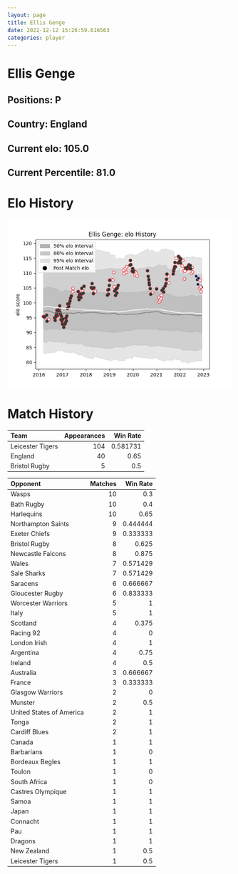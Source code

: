 ```yaml
---  
layout: page  
title: Ellis Genge  
date: 2022-12-12 15:26:59.616563  
categories: player  
---
```

# Ellis Genge

## Positions: P

## Country: England

## Current elo: 105.0

## Current Percentile: 81.0

# Elo History


![elo history](history_EllisGenge.png)
# Match History


| Team             |   Appearances |   Win Rate |
|:-----------------|--------------:|-----------:|
| Leicester Tigers |           104 |   0.581731 |
| England          |            40 |   0.65     |
| Bristol Rugby    |             5 |   0.5      |

| Opponent                 |   Matches |   Win Rate |
|:-------------------------|----------:|-----------:|
| Wasps                    |        10 |   0.3      |
| Bath Rugby               |        10 |   0.4      |
| Harlequins               |        10 |   0.65     |
| Northampton Saints       |         9 |   0.444444 |
| Exeter Chiefs            |         9 |   0.333333 |
| Bristol Rugby            |         8 |   0.625    |
| Newcastle Falcons        |         8 |   0.875    |
| Wales                    |         7 |   0.571429 |
| Sale Sharks              |         7 |   0.571429 |
| Saracens                 |         6 |   0.666667 |
| Gloucester Rugby         |         6 |   0.833333 |
| Worcester Warriors       |         5 |   1        |
| Italy                    |         5 |   1        |
| Scotland                 |         4 |   0.375    |
| Racing 92                |         4 |   0        |
| London Irish             |         4 |   1        |
| Argentina                |         4 |   0.75     |
| Ireland                  |         4 |   0.5      |
| Australia                |         3 |   0.666667 |
| France                   |         3 |   0.333333 |
| Glasgow Warriors         |         2 |   0        |
| Munster                  |         2 |   0.5      |
| United States of America |         2 |   1        |
| Tonga                    |         2 |   1        |
| Cardiff Blues            |         2 |   1        |
| Canada                   |         1 |   1        |
| Barbarians               |         1 |   0        |
| Bordeaux Begles          |         1 |   1        |
| Toulon                   |         1 |   0        |
| South Africa             |         1 |   0        |
| Castres Olympique        |         1 |   1        |
| Samoa                    |         1 |   1        |
| Japan                    |         1 |   1        |
| Connacht                 |         1 |   1        |
| Pau                      |         1 |   1        |
| Dragons                  |         1 |   1        |
| New Zealand              |         1 |   0.5      |
| Leicester Tigers         |         1 |   0.5      |